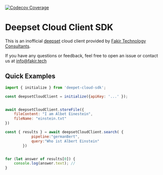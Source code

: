 [![Codecov Coverage](https://img.shields.io/codecov/c/github/caki0915/my-awesome-greeter/coverage.svg?style=flat-square)](https://codecov.io/gh/caki0915/my-awesome-greeter/)

# Deepset Cloud Client SDK

This is an inofficial [deepset](www.deepset.ai) cloud client provided by [Fakir Technology Consultants](www.fakir.tech).

If you have any questions or feedback, feel free to open an issue or contact us at info@fakir.tech

## Quick Examples

```javascript
import { initialize } from 'deepet-cloud-sdk';

const deepsetCloudClient = initialize({apiKey: '...' });


await deepsetCloudClient.storeFile({
    fileContent: "I am Albet Einestein",
    fileName: "einstein.txt"
})

const { results } = await deepsetCloudClient.search( {   
            pipeline:"germanBert", 
            query:"Who ist Albert Einstein"
        })


for (let answer of results[0]) {
    console.log(answer.text); //
}
```
